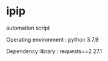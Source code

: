 # ipip
automation script

Operating environment : python 3.7.9

Dependency library : requests==2.27.1
